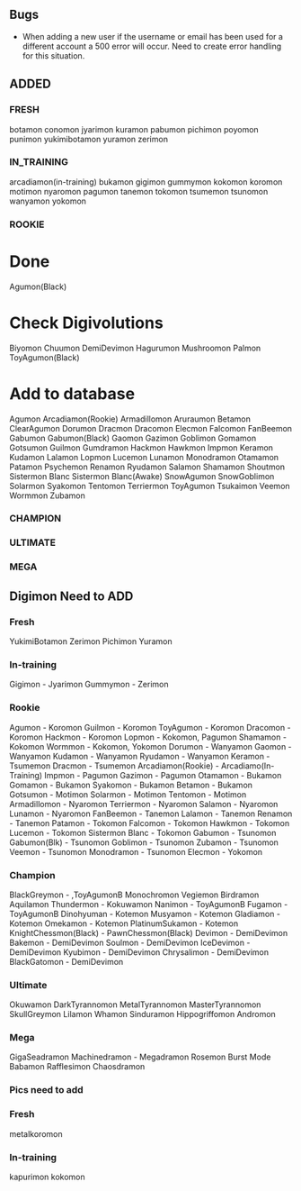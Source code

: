 ## Bugs
* When adding a new user if the username or email has been used for a different account a 500 error will occur. Need to create error handling for this situation.


## ADDED

### FRESH
botamon
conomon
jyarimon
kuramon
pabumon
pichimon
poyomon
punimon
yukimibotamon
yuramon
zerimon

### IN_TRAINING
arcadiamon(in-training)
bukamon
gigimon
gummymon
kokomon
koromon
motimon
nyaromon
pagumon
tanemon
tokomon
tsumemon
tsunomon
wanyamon
yokomon

### ROOKIE
# Done
Agumon(Black)

# Check Digivolutions
Biyomon
Chuumon
DemiDevimon
Hagurumon
Mushroomon
Palmon
ToyAgumon(Black)

# Add to database
Agumon
Arcadiamon(Rookie)
Armadillomon
Aruraumon
Betamon
ClearAgumon
Dorumon
Dracmon
Dracomon
Elecmon
Falcomon
FanBeemon
Gabumon
Gabumon(Black)
Gaomon
Gazimon
Goblimon
Gomamon
Gotsumon
Guilmon
Gumdramon
Hackmon
Hawkmon
Impmon
Keramon
Kudamon
Lalamon
Lopmon
Lucemon
Lunamon
Monodramon
Otamamon
Patamon
Psychemon
Renamon
Ryudamon
Salamon
Shamamon
Shoutmon
Sistermon Blanc
Sistermon Blanc(Awake)
SnowAgumon
SnowGoblimon
Solarmon
Syakomon
Tentomon
Terriermon
ToyAgumon
Tsukaimon
Veemon
Wormmon
Zubamon


### CHAMPION
### ULTIMATE
### MEGA

## Digimon Need to ADD

### Fresh
YukimiBotamon
Zerimon
Pichimon
Yuramon

### In-training
Gigimon - Jyarimon
Gummymon - Zerimon

### Rookie
Agumon - Koromon
Guilmon - Koromon
ToyAgumon - Koromon
Dracomon - Koromon
Hackmon - Koromon
Lopmon - Kokomon, Pagumon
Shamamon - Kokomon
Wormmon - Kokomon, Yokomon
Dorumon - Wanyamon
Gaomon - Wanyamon
Kudamon - Wanyamon
Ryudamon - Wanyamon
Keramon - Tsumemon
Dracmon - Tsumemon
Arcadiamon(Rookie) - Arcadiamo(In-Training)
Impmon - Pagumon
Gazimon - Pagumon
Otamamon - Bukamon
Gomamon - Bukamon
Syakomon - Bukamon
Betamon - Bukamon
Gotsumon - Motimon
Solarmon - Motimon
Tentomon - Motimon
Armadillomon - Nyaromon
Terriermon - Nyaromon
Salamon - Nyaromon
Lunamon - Nyaromon
FanBeemon - Tanemon
Lalamon - Tanemon
Renamon - Tanemon
Patamon - Tokomon
Falcomon - Tokomon
Hawkmon - Tokomon
Lucemon - Tokomon
Sistermon Blanc - Tokomon
Gabumon - Tsunomon
Gabumon(Blk) - Tsunomon
Goblimon - Tsunomon
Zubamon - Tsunomon
Veemon - Tsunomon
Monodramon - Tsunomon
Elecmon - Yokomon
### Champion
BlackGreymon -  ,ToyAgumonB
Monochromon
Vegiemon
Birdramon
Aquilamon
Thundermon - Kokuwamon
Nanimon - ToyAgumonB
Fugamon - ToyAgumonB
Dinohyuman - Kotemon
Musyamon - Kotemon
Gladiamon - Kotemon
Omekamon - Kotemon
PlatinumSukamon - Kotemon
KnightChessmon(Black) - PawnChessmon(Black)
Devimon - DemiDevimon
Bakemon - DemiDevimon
Soulmon - DemiDevimon
IceDevimon - DemiDevimon
Kyubimon - DemiDevimon
Chrysalimon - DemiDevimon
BlackGatomon - DemiDevimon

### Ultimate
Okuwamon
DarkTyrannomon
MetalTyrannomon
MasterTyrannomon
SkullGreymon
Lilamon
Whamon
Sinduramon
Hippogriffomon
Andromon
### Mega
GigaSeadramon
Machinedramon - Megadramon
Rosemon Burst Mode
Babamon
Rafflesimon
Chaosdramon

### Pics need to add

### Fresh
metalkoromon

### In-training
kapurimon
kokomon
